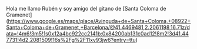 Hola me llamo Rubén y soy amigo del gitano de [Santa Coloma de Gramenet] (https://www.google.es/maps/place/Avinguda+de+Santa+Coloma,+08922+Santa+Coloma+de+Gramenet,+Barcelona/@41.4469481,2.2061198,16.71z/data=!4m6!3m5!1s0x12a4bc922cc2141b:0x84200ab131c0ad12!8m2!3d41.447731!4d2.2081509!16s%2Fg%2F11xv93jw6?entry=ttu)
